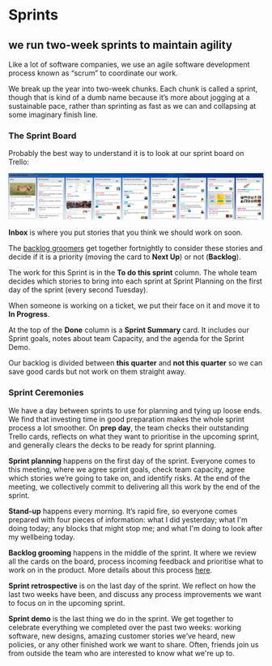 # Sprints

## we run two-week sprints to maintain agility

Like a lot of software companies, we use an agile software development process known as “scrum” to coordinate our work.

We break up the year into two-week chunks. Each chunk is called a sprint, though that is kind of a dumb name because it’s more about jogging at a sustainable pace, rather than sprinting as fast as we can and collapsing at some imaginary finish line.

### The Sprint Board

Probably the best way to understand it is to look at our sprint board on Trello:

[![Loomio's Sprint Board on Trello](img/loomio-sprint-trello-board.png)](http://loomio.coop/img/loomio-sprint-trello-board.png)

**Inbox** is where you put stories that you think we should work on soon.

The [backlog groomers](https://loomio.gitbooks.io/loomio-cooperative-handbook/content/product_prioritisation.html) get together fortnightly to consider these stories and decide if it is a priority (moving the card to **Next Up**) or not (**Backlog**).

The work for this Sprint is in the **To do this sprint** column. The whole team decides which stories to bring into each sprint at Sprint Planning on the first day of the sprint (every second Tuesday).

When someone is working on a ticket, we put their face on it and move it to **In Progress**.

At the top of the **Done** column is a **Sprint Summary** card. It includes our Sprint goals, notes about team Capacity, and the agenda for the Sprint Demo.

Our backlog is divided between **this quarter** and **not this quarter** so we can save good cards but not work on them straight away.

### Sprint Ceremonies

We have a day between sprints to use for planning and tying up loose ends. We find that investing time in good preparation makes the whole sprint process a lot smoother. On **prep day**, the team checks their outstanding Trello cards, reflects on what they want to prioritise in the upcoming sprint, and generally clears the decks to be ready for sprint planning.

**Sprint planning** happens on the first day of the sprint. Everyone comes to this meeting, where we agree sprint goals, check team capacity, agree which stories we’re going to take on, and identify risks. At the end of the meeting, we collectively commit to delivering all this work by the end of the sprint.

**Stand-up** happens every morning. It’s rapid fire, so everyone comes prepared with four pieces of information: what I did yesterday; what I'm doing today; any blocks that might stop me; and what I'm doing to look after my wellbeing today.

**Backlog grooming** happens in the middle of the sprint. It where we review all the cards on the board, process incoming feedback and  prioritise what to work on in the product. More details about this process [here](https://loomio.gitbooks.io/loomio-cooperative-handbook/content/product_prioritisation.html).

**Sprint retrospective** is on the last day of the sprint. We reflect on how the last two weeks have been, and discuss any process improvements we want to focus on in the upcoming sprint.

**Sprint demo** is the last thing we do in the sprint. We get together to celebrate everything we completed over the past two weeks: working software, new designs, amazing customer stories we’ve heard, new policies, or any other finished work we want to share. Often, friends join us from outside the team who are interested to know what we're up to.
